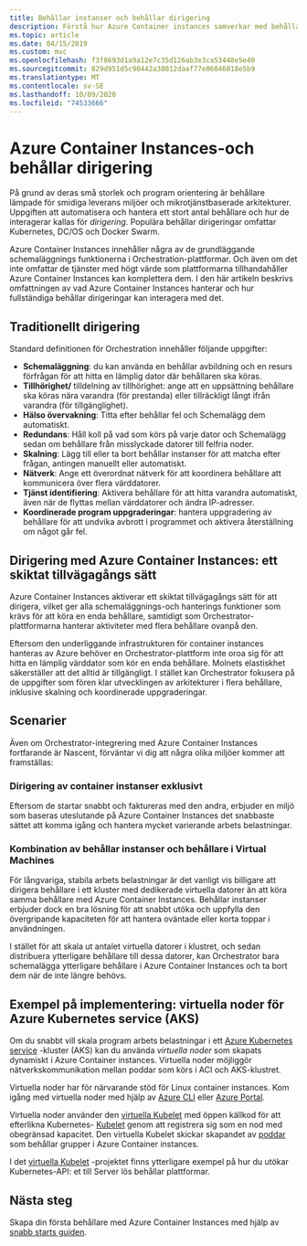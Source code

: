 ```yaml
---
title: Behållar instanser och behållar dirigering
description: Förstå hur Azure Container instances samverkar med behållar dirigering.
ms.topic: article
ms.date: 04/15/2019
ms.custom: mvc
ms.openlocfilehash: f3f8693d1a9a12e7c35d126ab3e3ca53448e5e40
ms.sourcegitcommit: 829d951d5c90442a38012daaf77e86046018e5b9
ms.translationtype: MT
ms.contentlocale: sv-SE
ms.lasthandoff: 10/09/2020
ms.locfileid: "74533666"
---
```

# <a name="azure-container-instances-and-container-orchestrators"></a>Azure Container Instances-och behållar dirigering

På grund av deras små storlek och program orientering är behållare lämpade för smidiga leverans miljöer och mikrotjänstbaserade arkitekturer. Uppgiften att automatisera och hantera ett stort antal behållare och hur de interagerar kallas för *dirigering*. Populära behållar dirigeringar omfattar Kubernetes, DC/OS och Docker Swarm.

Azure Container Instances innehåller några av de grundläggande schemaläggnings funktionerna i Orchestration-plattformar. Och även om det inte omfattar de tjänster med högt värde som plattformarna tillhandahåller Azure Container Instances kan komplettera dem. I den här artikeln beskrivs omfattningen av vad Azure Container Instances hanterar och hur fullständiga behållar dirigeringar kan interagera med det.

## <a name="traditional-orchestration"></a>Traditionellt dirigering

Standard definitionen för Orchestration innehåller följande uppgifter:

- **Schemaläggning**: du kan använda en behållar avbildning och en resurs förfrågan för att hitta en lämplig dator där behållaren ska köras.
- **Tillhörighet/** tilldelning av tillhörighet: ange att en uppsättning behållare ska köras nära varandra (för prestanda) eller tillräckligt långt ifrån varandra (för tillgänglighet).
- **Hälso övervakning**: Titta efter behållar fel och Schemalägg dem automatiskt.
- **Redundans**: Håll koll på vad som körs på varje dator och Schemalägg sedan om behållare från misslyckade datorer till felfria noder.
- **Skalning**: Lägg till eller ta bort behållar instanser för att matcha efter frågan, antingen manuellt eller automatiskt.
- **Nätverk**: Ange ett överordnat nätverk för att koordinera behållare att kommunicera över flera värddatorer.
- **Tjänst identifiering**: Aktivera behållare för att hitta varandra automatiskt, även när de flyttas mellan värddatorer och ändra IP-adresser.
- **Koordinerade program uppgraderingar**: hantera uppgradering av behållare för att undvika avbrott i programmet och aktivera återställning om något går fel.

## <a name="orchestration-with-azure-container-instances-a-layered-approach"></a>Dirigering med Azure Container Instances: ett skiktat tillvägagångs sätt

Azure Container Instances aktiverar ett skiktat tillvägagångs sätt för att dirigera, vilket ger alla schemaläggnings-och hanterings funktioner som krävs för att köra en enda behållare, samtidigt som Orchestrator-plattformarna hanterar aktiviteter med flera behållare ovanpå den.

Eftersom den underliggande infrastrukturen för container instances hanteras av Azure behöver en Orchestrator-plattform inte oroa sig för att hitta en lämplig värddator som kör en enda behållare. Molnets elastiskhet säkerställer att det alltid är tillgängligt. I stället kan Orchestrator fokusera på de uppgifter som fören klar utvecklingen av arkitekturer i flera behållare, inklusive skalning och koordinerade uppgraderingar.

## <a name="scenarios"></a>Scenarier

Även om Orchestrator-integrering med Azure Container Instances fortfarande är Nascent, förväntar vi dig att några olika miljöer kommer att framställas:

### <a name="orchestration-of-container-instances-exclusively"></a>Dirigering av container instanser exklusivt

Eftersom de startar snabbt och faktureras med den andra, erbjuder en miljö som baseras uteslutande på Azure Container Instances det snabbaste sättet att komma igång och hantera mycket varierande arbets belastningar.

### <a name="combination-of-container-instances-and-containers-in-virtual-machines"></a>Kombination av behållar instanser och behållare i Virtual Machines

För långvariga, stabila arbets belastningar är det vanligt vis billigare att dirigera behållare i ett kluster med dedikerade virtuella datorer än att köra samma behållare med Azure Container Instances. Behållar instanser erbjuder dock en bra lösning för att snabbt utöka och uppfylla den övergripande kapaciteten för att hantera oväntade eller korta toppar i användningen.

I stället för att skala ut antalet virtuella datorer i klustret, och sedan distribuera ytterligare behållare till dessa datorer, kan Orchestrator bara schemalägga ytterligare behållare i Azure Container Instances och ta bort dem när de inte längre behövs.

## <a name="sample-implementation-virtual-nodes-for-azure-kubernetes-service-aks"></a>Exempel på implementering: virtuella noder för Azure Kubernetes service (AKS)

Om du snabbt vill skala program arbets belastningar i ett [Azure Kubernetes service](../aks/intro-kubernetes.md) -kluster (AKS) kan du använda *virtuella noder* som skapats dynamiskt i Azure Container instances. Virtuella noder möjliggör nätverkskommunikation mellan poddar som körs i ACI och AKS-klustret. 

Virtuella noder har för närvarande stöd för Linux container instances. Kom igång med virtuella noder med hjälp av [Azure CLI](https://go.microsoft.com/fwlink/?linkid=2047538) eller [Azure Portal](https://go.microsoft.com/fwlink/?linkid=2047545).

Virtuella noder använder den [virtuella Kubelet][aci-connector-k8s] med öppen källkod för att efterlikna Kubernetes- [Kubelet][kubelet-doc] genom att registrera sig som en nod med obegränsad kapacitet. Den virtuella Kubelet skickar skapandet av [poddar][pod-doc] som behållar grupper i Azure Container instances.

I det [virtuella Kubelet](https://github.com/virtual-kubelet/virtual-kubelet) -projektet finns ytterligare exempel på hur du utökar Kubernetes-API: et till Server lös behållar plattformar.

## <a name="next-steps"></a>Nästa steg

Skapa din första behållare med Azure Container Instances med hjälp av [snabb starts guiden](container-instances-quickstart.md).

<!-- IMAGES -->

<!-- LINKS -->
[aci-connector-k8s]: https://github.com/virtual-kubelet/azure-aci
[kubelet-doc]: https://kubernetes.io/docs/admin/kubelet/
[pod-doc]: https://kubernetes.io/docs/concepts/workloads/pods/pod/
